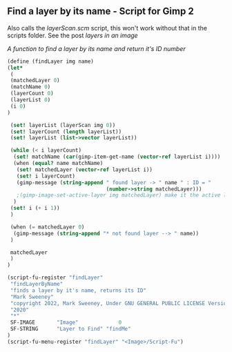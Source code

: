 ## Find a layer by its name - Script for Gimp 2

Also calls the _layerScan.scm_ script, this won't work without that in the scripts folder.
See the post *layers in an image*

*A function to find a layer by its name and return it's ID number*

```scheme
(define (findLayer img name)
(let*
 (
 (matchedLayer 0)
 (matchName 0)
 (layerCount 0)
 (layerList 0)
 (i 0)
)

 (set! layerList (layerScan img 0))
 (set! layerCount (length layerList))
 (set! layerList (list->vector layerList))

 (while (< i layerCount)
  (set! matchName (car(gimp-item-get-name (vector-ref layerList i))))
  (when (equal? name matchName)
   (set! matchedLayer (vector-ref layerList i))
   (set! i layerCount)
   (gimp-message (string-append " found layer -> " name " : ID = "
                                (number->string matchedLayer)))
   ;(gimp-image-set-active-layer img matchedLayer) make it the active layer
  )
 (set! i (+ i 1))
 )

 (when (= matchedLayer 0)
  (gimp-message (string-append "* not found layer --> " name))
 )

 matchedLayer
 )
)

(script-fu-register "findLayer"
 "findLayerByName"
 "finds a layer by it's name, returns its ID"
 "Mark Sweeney"
 "copyright 2022, Mark Sweeney, Under GNU GENERAL PUBLIC LICENSE Version 3"
 "2020"
 "*"
 SF-IMAGE       "Image"             0
 SF-STRING      "Layer to Find" "findMe"
)
(script-fu-menu-register "findLayer" "<Image>/Script-Fu")


```

